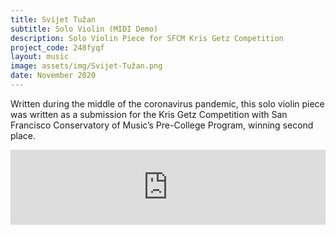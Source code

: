 ```yaml
---
title: Svijet Tužan
subtitle: Solo Violin (MIDI Demo)
description: Solo Violin Piece for SFCM Kris Getz Competition
project_code: 248fyqf
layout: music
image: assets/img/Svijet-Tužan.png
date: November 2020
---
```


Written during the middle of the coronavirus pandemic, this solo violin piece was written as a submission for the Kris Getz Competition with San Francisco Conservatory of Music’s Pre-College Program, winning second place. 

<iframe style="border: 0; width: 100%; height: 120px;" src="https://bandcamp.com/EmbeddedPlayer/track=1540968464/size=large/bgcol=ffffff/linkcol=0687f5/tracklist=false/artwork=none/transparent=true/" seamless><a href="https://murphelyria.bandcamp.com/track/svijet-tu-an-midi-demo">Svijet Tužan (MIDI Demo) by Murph Elyria</a></iframe>
